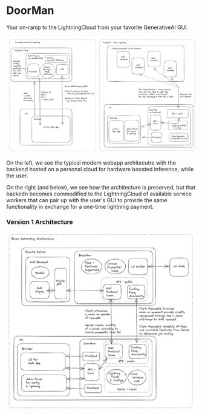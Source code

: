 # DoorMan

Your on-ramp to the LightningCloud from your favorite GenerativeAI GUI.

![DoorMan](./docs/assets/doorman-network-diagram-v1.png)

On the left, we see the typical modern webapp architecutre with the backend hosted on a personal cloud for hardware boosted inference, while the user.

On the right (and below), we see how the architecture is preserved, but that backedn becomes commodified to the LightningCloud of available service workers that can pair up with the user's GUI to provide the same functionality in exchange for a one-time lightning payment.

### Version 1 Architecture

![DoorMan](./docs/assets/doorman-network-diagram-v1.1.png)